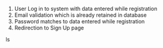 1. User Log in to system with data entered while registration
2. Email validation which is already retained in database
3. Password matches to data entered while registration
4. Redirection to Sign Up page 

ls
